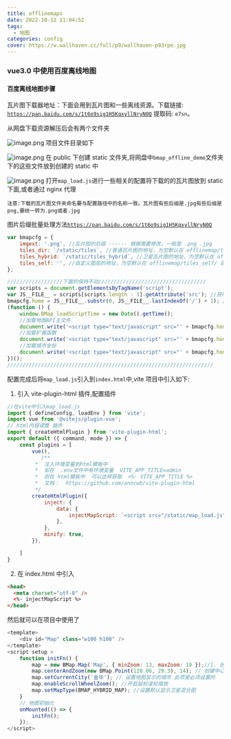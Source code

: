 ```yaml
---
title: offlinemaps
date: 2022-10-12 11:04:52
tags:
  - 地图
categories: config
cover: https://w.wallhaven.cc/full/p9/wallhaven-p93rpe.jpg
---
```


### vue3.0 中使用百度离线地图

#### 百度离线地图步骤

瓦片图下载器地址：下面会用到瓦片图和一些离线资源。下载链接: <a href="https://pan.baidu.com/s/1t6o9sig1H5KqxyllNryN0Q">`https://pan.baidu.com/s/1t6o9sig1H5KqxyllNryN0Q`</a> 提取码: `e7sn`。

从网盘下载资源解压后会有两个文件夹

![image.png](https://p9-juejin.byteimg.com/tos-cn-i-k3u1fbpfcp/3dcfd9c26ef94dc1b73f303a2dc2d464~tplv-k3u1fbpfcp-watermark.image?)
项目文件目录如下

![image.png](https://p1-juejin.byteimg.com/tos-cn-i-k3u1fbpfcp/5dc79420e74246b9aa5091581dbfd5c9~tplv-k3u1fbpfcp-watermark.image?)
在 public 下创建 static 文件夹,将网盘中`bmap_offline_demo`文件夹下的这些文件放到创建的 static 中

![image.png](https://p6-juejin.byteimg.com/tos-cn-i-k3u1fbpfcp/81bd5f11b810400598a1f8a2a4804272~tplv-k3u1fbpfcp-watermark.image?)
打开`map_load.js`进行一些相关的配置将下载的的瓦片图放到 static 下面,或者通过 nginx 代理

`注意:下载的瓦片图文件夹命名要与配置路径中的名称一致。瓦片图有些后缀是.jpg有些后缀是png,要统一转为.png或者.jpg`

图片后缀批量处理方法<a href="https://pan.baidu.com/s/1t6o9sig1H5KqxyllNryN0Q">`https://pan.baidu.com/s/1t6o9sig1H5KqxyllNryN0Q`</a>

```JavaScript
var bmapcfg = {
    imgext: '.png', //瓦片图的后缀 ------ 根据需要修改，一般是 .png .jpg
    tiles_dir: `/static/tiles`, //普通瓦片图的地址，为空默认在 offlinemap/tiles/ 目录
    tiles_hybrid: `/static/tiles_hybrid`, //卫星瓦片图的地址，为空默认在 offlinemap/tiles_hybrid/ 目录
    tiles_self: '', //自定义图层的地址，为空默认在 offlinemap/tiles_self/ 目录
};

//////////////////下面的保持不动///////////////////////////////////
var scripts = document.getElementsByTagName('script');
var JS__FILE__ = scripts[scripts.length - 1].getAttribute('src'); //获得当前js文件路径
bmapcfg.home = JS__FILE__.substr(0, JS__FILE__.lastIndexOf('/') + 1); //地图API主目录
(function () {
    window.BMap_loadScriptTime = new Date().getTime();
    //加载地图API主文件
    document.write('<script type="text/javascript" src="' + bmapcfg.home + 'bmap_offline_api_v3.0_min.js"></script>');
    //加载扩展函数
    document.write('<script type="text/javascript" src="' + bmapcfg.home + 'map_plus.js"></script>');
    //加载城市坐标
    document.write('<script type="text/javascript" src="' + bmapcfg.home + 'map_city.js"></script>');
})();
///////////////////////////////////////////////////////////////////

```

配置完成后将`map_load.js`引入到`index.html`中,vite 项目中引入如下:

1. 引入 vite-plugin-html 插件,配置插件

```JavaScript
//在vite中引入map_load.js
import { defineConfig, loadEnv } from 'vite';
import vue from '@vitejs/plugin-vue';
// html内容调整 插件
import { createHtmlPlugin } from 'vite-plugin-html';
export default ({ command, mode }) => {
    const plugins = [
        vue(),
           /**
         *  注入环境变量到html模板中
         *  如在  .env文件中有环境变量  VITE_APP_TITLE=admin
         *  则在 html模板中  可以这样获取  <%- VITE_APP_TITLE %>
         *  文档：  https://github.com/anncwb/vite-plugin-html
         */
        createHtmlPlugin({
            inject: {
                data: {
                    injectMapScript: `<script src="/static/map_load.js"></script>`,
                },
            },
            minify: true,
        }),

    ]
}
```

2. 在 index.html 中引入

```html
<head>
  <meta charset="utf-8" />
  <%- injectMapScript %>
</head>
```

然后就可以在项目中使用了

```JavaScript
<template>
    <div id="Map" class="w100 h100" />
</template>
<script setup >
    function initFn() {
        map = new BMap.Map('Map', { minZoom: 13, maxZoom: 19 });//1. 创建地图实例时，通过opts方式设置地图允许的最大最小级别
        map.centerAndZoom(new BMap.Point(120.06, 29.3), 14); // 创建中心点坐标 初始化地图，设置中心点坐标和地图级别
        map.setCurrentCity('金华'); // 设置地图显示的城市 此项是必须设置的
        map.enableScrollWheelZoom(); //开启鼠标滚轮缩放
        map.setMapType(BMAP_HYBRID_MAP); //设置默认显示卫星混合图
    }
    // 地图初始化
    onMounted(() => {
        initFn();
    });
</script>

```

